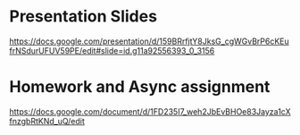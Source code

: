 
# Presentation Slides
https://docs.google.com/presentation/d/159BRrfjtY8JksG_cgWGvBrP6cKEufrNSdurUFUV59PE/edit#slide=id.g11a92556393_0_3156

# Homework and Async assignment
https://docs.google.com/document/d/1FD235I7_weh2JbEvBHOe83Jayza1cXfnzgbRtKNd_uQ/edit

